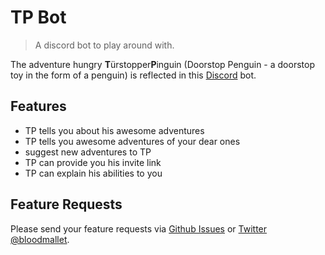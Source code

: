 # TP Bot
> A discord bot to play around with.

The adventure hungry **T**ürstopper**P**inguin (Doorstop Penguin - a doorstop
toy in the form of a penguin) is reflected in this
[Discord](https://discordapp.com/) bot.

## Features
- TP tells you about his awesome adventures
- TP tells you awesome adventures of your dear ones
- suggest new adventures to TP
- TP can provide you his invite link
- TP can explain his abilities to you

## Feature Requests
Please send your feature requests via
[Github Issues](https://github.com/Bloodmallet/bloodybot/issues/new) or
[Twitter @bloodmallet](https://twitter.com/bloodmallet).
